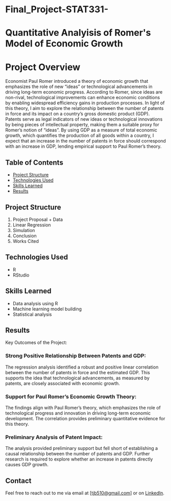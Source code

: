 # Final_Project-STAT331-

# Quantitative Analyisis of Romer's Model of Economic Growth

# Project Overview
Economist Paul Romer introduced a theory of economic growth that emphasizes the role of new “ideas” or technological advancements in driving long-term economic progress. According to Romer, since ideas are non-rival, technological improvements can enhance economic conditions by enabling widespread efficiency gains in production processes. In light of this theory, I aim to explore the relationship between the number of patents in force and its impact on a country’s gross domestic product (GDP). Patents serve as legal indicators of new ideas or technological innovations by being pieces of intellectual property, making them a suitable proxy for Romer’s notion of “ideas”. By using GDP as a measure of total economic growth, which quantifies the production of all goods within a country, I expect that an increase in the number of patents in force should correspond with an increase in GDP, lending empirical support to Paul Romer’s theory.

## Table of Contents
- [Project Structure](#project-structure)
- [Technologies Used](#technologies-used)
- [Skills Learned](#skills-learned)
- [Results](#results)

## Project Structure
1.  Project Proposal + Data
2.  Linear Regression
3.  Simulation
4.  Conclusion
5.  Works Cited

## Technologies Used
- R
- RStudio

## Skills Learned
- Data analysis using R
- Machine learning model building
- Statistical analysis

## Results
Key Outcomes of the Project:

### Strong Positive Relationship Between Patents and GDP:
The regression analysis identified a robust and positive linear correlation between the number of patents in force and the estimated GDP. This supports the idea that technological advancements, as measured by patents, are closely associated with economic growth.

### Support for Paul Romer’s Economic Growth Theory:
The findings align with Paul Romer’s theory, which emphasizes the role of technological progress and innovation in driving long-term economic development. The correlation provides preliminary quantitative evidence for this theory.

### Preliminary Analysis of Patent Impact:
The analysis provided preliminary support but fell short of establishing a causal relationship between the number of patents and GDP. Further research is required to explore whether an increase in patents directly causes GDP growth.

## Contact
Feel free to reach out to me via email at [tjb510@gmail.com] or on [LinkedIn]([https://www.linkedin.com/in/yourprofile](https://www.linkedin.com/in/tyler-brown-2262b2192/)).
